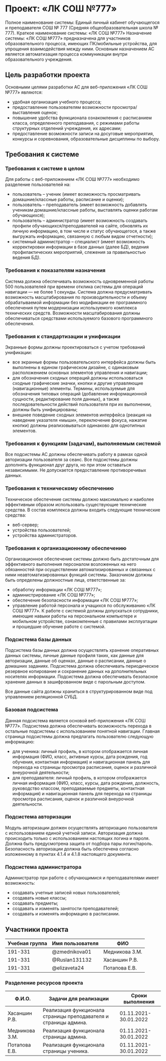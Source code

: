 # Проект: «ЛК СОШ №777»

Полное наименование системы: Единый личный кабинет обучающегося и преподавателя СОШ № 777 (Средняя общеобразовательная школа № 777).
Краткое наименование системы: «ЛК СОШ №777»
Назначение системы: «ЛК СОШ №777» предназначена для участников образовательного процесса, имеющих ПК/мобильные устройства, для упрощения взаимодействия между ними. Основным назначением АС является автоматизация процесса коммуникации внутри образовательного учреждения.

## Цель разработки проекта

Основными целями разработки АС для веб-приложения «ЛК СОШ №777» являются:
 - удобная организация учебного процесса; 
 - предоставление пользователям возможности просмотра/выставления оценок; 
 - повышение удобства функционала ознакомления с расписанием класса, определенного преподавания, с режимами работы структурных отделений учреждения, их адресами; 
 - предоставление возможности записи на досуговые мероприятия, конкурсы и соревнования, образовательные дисциплины по выбору.

## Требования к системе
### Требования к системе в целом

Для работы с веб-приложением «ЛК СОШ №777» необходимо разделение пользователей на:
 - пользователь – ученик (имеет возможность просматривать домашние/классные работы, расписание и оценки);
 - пользователь – преподаватель (имеет возможность добавлять ученикам домашние/классные работы, выставлять оценки работам обучающихся);
 - пользователь – администратор (имеет возможность создавать профили обучающихся/преподавателей на сайте, обновлять их личную информацию, в том числе и статус обучающегося, а также выгружать информацию, связанную с любым видом отчетности);
 - системный администратор – специалист (имеет возможность корректировки информации в базе данных (далее БД), ведения профилактических мероприятий, слежения за правильностью ведения БД).

### Требования к показателям назначения

Система должна обеспечивать возможность одновременной работы 500 пользователей при времени отклика системы для операций навигации — не более 1 секунды. 
Система должна предусматривать возможность масштабирования по производительности и объему обрабатываемой информации без модификации ее программного обеспечения путем модернизации используемого комплекса технических средств. Возможности масштабирования должны обеспечиваться средствами используемого базового программного обеспечения. 

### Требования к стандартизации и унификации

Экранные формы должны проектироваться с учетом требований унификации: 
 - все экранные формы пользовательского интерфейса должны быть выполнены в едином графическом дизайне, с одинаковым расположением основных элементов управления и навигации; 
 - для обозначения сходных операций должны использоваться сходные графические значки, кнопки и другие управляющие (навигационные) элементы. Термины, используемые для обозначения типовых операций (добавление информационной сущности, редактирование поля данных), а также последовательности действий пользователя при их выполнении, должны быть унифицированы; 
 - внешнее поведение сходных элементов интерфейса (реакция на наведение указателя «мыши», переключение фокуса, нажатие кнопки) должны реализовываться одинаково для однотипных элементов. 

### Требования к функциям (задачам), выполняемым системой

Все подсистемы АС должны обеспечивать работу в рамках одной авторизации пользователя за сеанс. Все подсистемы должны дополнять функционал друг друга, но при этом оставаться независимыми. Не допускается предоставление противоречивых данных.

### Требования к техническому обеспечению

Техническое обеспечение системы должно максимально и наиболее эффективным образом использовать существующие технические средства. В состав комплекса должны входить следующие технические средства: 
 - веб-сервер; 
 - устройства пользователей; 
 - устройства администраторов. 

### Требования к организационному обеспечению

Организационное обеспечение системы должно быть достаточным для эффективного выполнения персоналом возложенных на него обязанностей при осуществлении автоматизированных и связанных с ними неавтоматизированных функций системы. Заказчиком должны быть определены должностные лица, ответственные за: 
 - обработку информации «ЛК СОШ №777»; 
 - администрирование «ЛК СОШ №777»; 
 - обеспечение безопасности информации «ЛК СОШ №777»; 
 - управление работой персонала и учащихся по обслуживанию «ЛК СОШ №777».
К работе с системой должны допускаться сотрудники, имеющие навыки работы на персональном компьютере и мобильном устройстве, ознакомленные с правилами эксплуатации и прошедшие обучение работе с системой.


### Подсистема базы данных

Подсистема базы данных должна осуществлять хранение оперативных данных системы, личные данные профиля таких, как данные для авторизации, данные об оценках, данные о расписании, данные о домашних заданиях. 
Подсистема должна обеспечивать периодическое резервное копирование и сохранение данных на дополнительных носителях информации. 
Подсистема должна обеспечивать безопасное хранение данных в зашифрованном виде с парольным доступом. 

Все данные сайта должны храниться в структурированном виде под управлением реляционной СУБД.

### Базовая подсистема

Данная подсистема является основой веб-приложения «ЛК СОШ №777». Подсистема должна обеспечивать возможность перехода в остальные подсистемы с использованием понятной навигации.  Главная страница подсистемы должна предлагать пользователю следующую информацию:
 - для ученика: личный профиль, в котором отображается личная информация (ФИО, класс, активные курсы, дата рождения, год обучения, контактная информация) и навигационная панель для перехода на страницы просмотра расписания, оценок и различной внеурочной деятельности;
 - для преподавателя: личный профиль, в котором отображается личная информация (ФИО, класс, курсы, дата рождения, должность, руководство классом, преподаваемые предметы, контактная информация) и навигационная панель для перехода на страницы просмотра расписания, оценок и различной внеурочной деятельности.

### Подсистема авторизации 

Модуль авторизации должен осуществлять авторизацию пользователя с использованием единой учетной записи. Авторизация должна происходить только с использованием настоящих логина и пароля. Должна быть предусмотрена защита от подбора пары логин/пароль. Безопасность авторизации должна быть обеспечена согласно изложенному в пунктах 4.1.4 и 4.1.8 настоящего документа.  

### Подсистема администратора

Администратор при работе с обучающимися и преподавателями имеет возможность:
 - создавать учетные записей новых пользователей;
 - создавать новые классы;
 - создавать предметы;
 - создавать и изменять занятости преподавателей;
 - создавать и изменять информацию в расписании.

## Участники проекта

| Учебная группа | Имя пользователя | ФИО                      |
|----------------|------------------|--------------------------|
| 191-331        | @zmednikova01    | Медникова З.М.           |
| 191-331        | @Ruslan131132    | Хасаншин Р.В.            |
| 191-331        | @elizaveta24     | Потапова Е.В.            |

### Разделение ресурсов проекта

|        Ф.И.О.          |                         Задачи для реализации                       |     Сроки выполнения     |
|------------------------|---------------------------------------------------------------------|--------------------------|
| Хасаншин Р.В.          | Реализация функционала страницы преподавателя и страницы админа.    | 01.11.2021-30.01.2022    |
| Медникова З.М.         | Реализация функционала страницы админа.                             | 01.11.2021-30.01.2022    |
| Потапова Е.В.          | Реализация функционала страницы ученика.                            | 01.11.2021-30.01.2022    |
